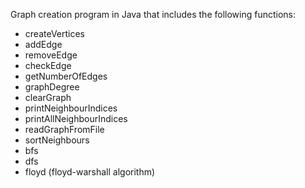 Graph creation program in Java that includes the following functions:

* createVertices
* addEdge
* removeEdge
* checkEdge
* getNumberOfEdges
* graphDegree
* clearGraph
* printNeighbourIndices
* printAllNeighbourIndices
* readGraphFromFile
* sortNeighbours
* bfs
* dfs
* floyd (floyd-warshall algorithm)
